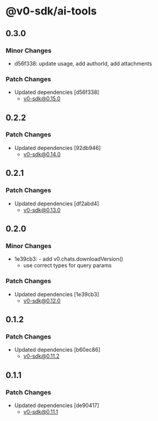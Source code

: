 # @v0-sdk/ai-tools

## 0.3.0

### Minor Changes

- d56f338: update usage, add authorId, add attachments

### Patch Changes

- Updated dependencies [d56f338]
  - v0-sdk@0.15.0

## 0.2.2

### Patch Changes

- Updated dependencies [92db946]
  - v0-sdk@0.14.0

## 0.2.1

### Patch Changes

- Updated dependencies [df2abd4]
  - v0-sdk@0.13.0

## 0.2.0

### Minor Changes

- 1e39cb3: - add v0.chats.downloadVersion()
  - use correct types for query params

### Patch Changes

- Updated dependencies [1e39cb3]
  - v0-sdk@0.12.0

## 0.1.2

### Patch Changes

- Updated dependencies [b60ec86]
  - v0-sdk@0.11.2

## 0.1.1

### Patch Changes

- Updated dependencies [de90417]
  - v0-sdk@0.11.1
